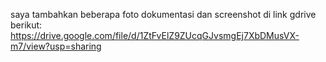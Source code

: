 saya tambahkan beberapa foto dokumentasi dan screenshot di link gdrive berikut: https://drive.google.com/file/d/1ZtFvElZ9ZUcqGJvsmgEj7XbDMusVX-m7/view?usp=sharing 
